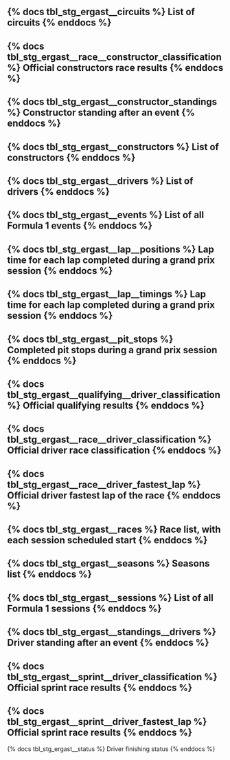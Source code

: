 {% docs tbl_stg_ergast__circuits %}
List of circuits
{% enddocs %}
---
{% docs tbl_stg_ergast__race__constructor_classification %}
Official constructors race results
{% enddocs %}
---
{% docs tbl_stg_ergast__constructor_standings %}
Constructor standing after an event
{% enddocs %}
---
{% docs tbl_stg_ergast__constructors %}
List of constructors
{% enddocs %}
---
{% docs tbl_stg_ergast__drivers %}
List of drivers
{% enddocs %}
---
{% docs tbl_stg_ergast__events %}
List of all Formula 1 events
{% enddocs %}
---
{% docs tbl_stg_ergast__lap__positions %}
Lap time for each lap completed during a grand prix session
{% enddocs %}
---
{% docs tbl_stg_ergast__lap__timings %}
Lap time for each lap completed during a grand prix session
{% enddocs %}
---
{% docs tbl_stg_ergast__pit_stops %}
Completed pit stops during a grand prix session
{% enddocs %}
---
{% docs tbl_stg_ergast__qualifying__driver_classification %}
Official qualifying results
{% enddocs %}
---
{% docs tbl_stg_ergast__race__driver_classification %}
Official driver race classification
{% enddocs %}
---
{% docs tbl_stg_ergast__race__driver_fastest_lap %}
Official driver fastest lap of the race
{% enddocs %}
---
{% docs tbl_stg_ergast__races %}
Race list, with each session scheduled start
{% enddocs %}
---
{% docs tbl_stg_ergast__seasons %}
Seasons list
{% enddocs %}
---
{% docs tbl_stg_ergast__sessions %}
List of all Formula 1 sessions
{% enddocs %}
---
{% docs tbl_stg_ergast__standings__drivers %}
Driver standing after an event
{% enddocs %}
---
{% docs tbl_stg_ergast__sprint__driver_classification %}
Official sprint race results
{% enddocs %}
---
{% docs tbl_stg_ergast__sprint__driver_fastest_lap %}
Official sprint race results
{% enddocs %}
---
{% docs tbl_stg_ergast__status %}
Driver finishing status
{% enddocs %}
